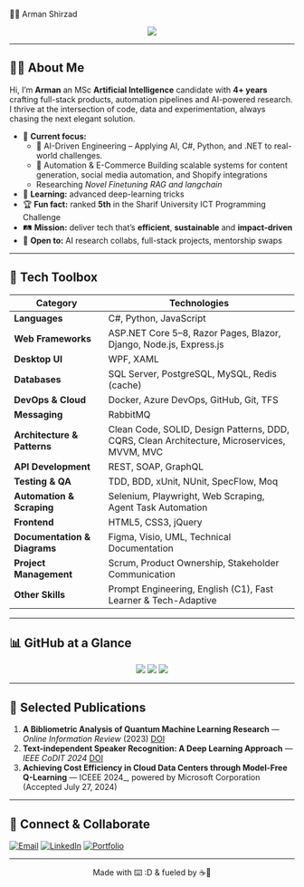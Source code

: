 👨‍💻 Arman Shirzad  

<p align="center">
  <img src="https://readme-typing-svg.demolab.com?font=Fira+Code&pause=800&center=true&vCenter=true&repeat=false&width=550&lines=Software+Engineer+%7C+AI+Researcher+%7C+R%26D+Specialist;Building+solutions+that+matter+%F0%9F%9A%80"/>
</p>

---

## 🧑‍🚀 About Me

Hi, I’m **Arman** an MSc **Artificial Intelligence** candidate with **4+ years** crafting full-stack products, automation pipelines and AI-powered research. I thrive at the intersection of code, data and experimentation, always chasing the next elegant solution.

* 🔭 **Current focus:**
  * 🧠 AI-Driven Engineering – Applying AI, C#, Python, and .NET to real-world challenges.
  * 🤖 Automation & E-Commerce Building scalable systems for content generation, social media automation, and Shopify integrations
  * Researching *Novel Finetuning RAG and langchain*
* 🌱 **Learning:** advanced deep-learning tricks
* 🏆 **Fun fact:** ranked **5th** in the Sharif University ICT Programming Challenge
* 🛤 **Mission:** deliver tech that’s **efficient**, **sustainable** and **impact-driven**
* 🤝 **Open to:** AI research collabs, full-stack projects, mentorship swaps
---

## 🧰 Tech Toolbox

| Category               | Technologies |
|------------------------|--------------|
| **Languages**          | C#, Python, JavaScript |
| **Web Frameworks**     | ASP.NET Core 5–8, Razor Pages, Blazor, Django, Node.js, Express.js |
| **Desktop UI**         | WPF, XAML |
| **Databases**          | SQL Server, PostgreSQL, MySQL, Redis (cache) |
| **DevOps & Cloud**     | Docker, Azure DevOps, GitHub, Git, TFS |
| **Messaging**          | RabbitMQ |
| **Architecture & Patterns** | Clean Code, SOLID, Design Patterns, DDD, CQRS, Clean Architecture, Microservices, MVVM, MVC |
| **API Development**    | REST, SOAP, GraphQL |
| **Testing & QA**       | TDD, BDD, xUnit, NUnit, SpecFlow, Moq |
| **Automation & Scraping** | Selenium, Playwright, Web Scraping, Agent Task Automation |
| **Frontend**           | HTML5, CSS3, jQuery |
| **Documentation & Diagrams** | Figma, Visio, UML, Technical Documentation |
| **Project Management** | Scrum, Product Ownership, Stakeholder Communication |
| **Other Skills**       | Prompt Engineering, English (C1), Fast Learner & Tech-Adaptive |

---

## 📊 GitHub at a Glance

<p align="center">
  <img src="https://github-readme-stats.vercel.app/api?username=ArmanShirzad&show_icons=true&include_all_commits=true&count_private=true&theme=radical&custom_title=Arman's%20GitHub%20Stats"/>
  <img src="https://github-readme-streak-stats.herokuapp.com/?user=ArmanShirzad&theme=radical"/>
  <img src="https://github-readme-stats.vercel.app/api/top-langs/?username=ArmanShirzad&layout=compact&hide_progress=true&theme=radical"/>
</p>

---
## 📝 Selected Publications

1. **A Bibliometric Analysis of Quantum Machine Learning Research** — _Online Information Review_ (2023) [DOI](https://doi.org/10.1080/0194262X.2023.2292049)
2. **Text-independent Speaker Recognition: A Deep Learning Approach** — _IEEE CoDIT 2024_ [DOI](https://ieeexplore.ieee.org/document/10708578)
3. **Achieving Cost Efficiency in Cloud Data Centers through Model-Free Q-Learning** — ICEEE 2024_, powered by Microsoft Corporation (Accepted July 27, 2024)
---

## 🤝 Connect & Collaborate

[![Email](https://img.shields.io/badge/Email-D14836?style=for-the-badge&logo=gmail&logoColor=white)](mailto:armanshirzad1998@gmail.com)
[![LinkedIn](https://img.shields.io/badge/LinkedIn-0A66C2?style=for-the-badge&logo=linkedin&logoColor=white)](https://linkedin.com/in/arman-shirzad)
[![Portfolio](https://img.shields.io/badge/Portfolio-000000?style=for-the-badge&logo=github&logoColor=white)](https://armanshirzad.guru)

---

<p align="center">Made with ⌨️ :D & fueled by ☕🍕</p>
